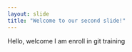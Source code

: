 ```yaml
---
layout: slide
title: "Welcome to our second slide!"
---
```

Hello, welcome
I am enroll in git training